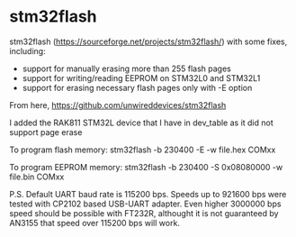 # stm32flash

stm32flash (https://sourceforge.net/projects/stm32flash/) with some fixes, including:
* support for manually erasing more than 255 flash pages
* support for writing/reading EEPROM on STM32L0 and STM32L1
* support for erasing necessary flash pages only with -E option

From here,
https://github.com/unwireddevices/stm32flash

I added the RAK811 STM32L device that I have in dev_table as it did not support page erase 

To program flash memory:
stm32flash -b 230400 -E -w file.hex COMxx

To program EEPROM memory:
stm32flash -b 230400 -S 0x08080000 -w file.bin COMxx

P.S. Default UART baud rate is 115200 bps. Speeds up to 921600 bps were tested with CP2102 based USB-UART adapter. Even higher 3000000 bps speed should be possible with FT232R, althought it is not guaranteed by AN3155 that speed over 115200 bps will work.
